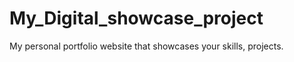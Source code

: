 # My_Digital_showcase_project

 My personal portfolio website that showcases your skills, projects.
